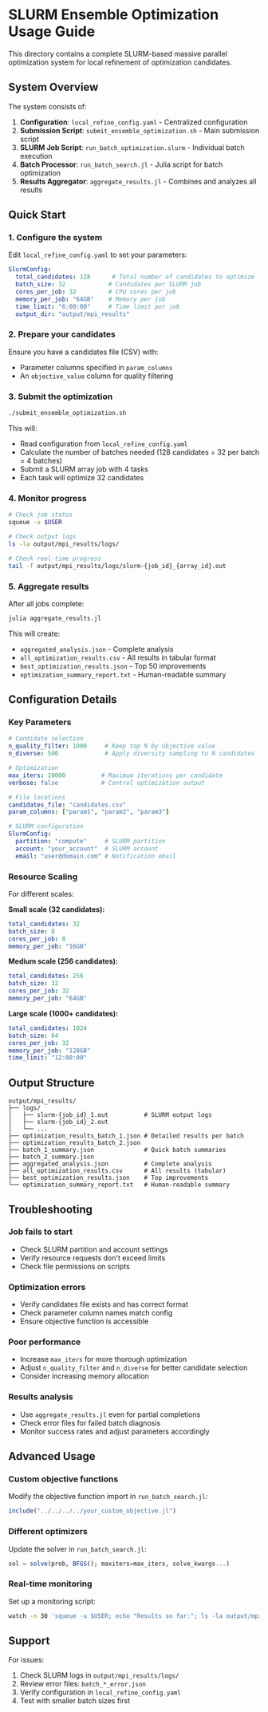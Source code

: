 # SLURM Ensemble Optimization Usage Guide

This directory contains a complete SLURM-based massive parallel optimization system for local refinement of optimization candidates.

## System Overview

The system consists of:

1. **Configuration**: `local_refine_config.yaml` - Centralized configuration
2. **Submission Script**: `submit_ensemble_optimization.sh` - Main submission script  
3. **SLURM Job Script**: `run_batch_optimization.slurm` - Individual batch execution
4. **Batch Processor**: `run_batch_search.jl` - Julia script for batch optimization
5. **Results Aggregator**: `aggregate_results.jl` - Combines and analyzes all results

## Quick Start

### 1. Configure the system

Edit `local_refine_config.yaml` to set your parameters:

```yaml
SlurmConfig:
  total_candidates: 128      # Total number of candidates to optimize
  batch_size: 32            # Candidates per SLURM job
  cores_per_job: 32         # CPU cores per job
  memory_per_job: "64GB"    # Memory per job
  time_limit: "6:00:00"     # Time limit per job
  output_dir: "output/mpi_results"
```

### 2. Prepare your candidates

Ensure you have a candidates file (CSV) with:
- Parameter columns specified in `param_columns`
- An `objective_value` column for quality filtering

### 3. Submit the optimization

```bash
./submit_ensemble_optimization.sh
```

This will:
- Read configuration from `local_refine_config.yaml`
- Calculate the number of batches needed (128 candidates ÷ 32 per batch = 4 batches)
- Submit a SLURM array job with 4 tasks
- Each task will optimize 32 candidates

### 4. Monitor progress

```bash
# Check job status
squeue -u $USER

# Check output logs
ls -la output/mpi_results/logs/

# Check real-time progress
tail -f output/mpi_results/logs/slurm-{job_id}_{array_id}.out
```

### 5. Aggregate results

After all jobs complete:

```bash
julia aggregate_results.jl
```

This will create:
- `aggregated_analysis.json` - Complete analysis
- `all_optimization_results.csv` - All results in tabular format
- `best_optimization_results.json` - Top 50 improvements
- `optimization_summary_report.txt` - Human-readable summary

## Configuration Details

### Key Parameters

```yaml
# Candidate selection
n_quality_filter: 1000     # Keep top N by objective value
n_diverse: 500             # Apply diversity sampling to N candidates

# Optimization
max_iters: 10000          # Maximum iterations per candidate
verbose: false            # Control optimization output

# File locations
candidates_file: "candidates.csv"
param_columns: ["param1", "param2", "param3"]

# SLURM configuration
SlurmConfig:
  partition: "compute"     # SLURM partition
  account: "your_account"  # SLURM account
  email: "user@domain.com" # Notification email
```

### Resource Scaling

For different scales:

**Small scale (32 candidates):**
```yaml
total_candidates: 32
batch_size: 8
cores_per_job: 8
memory_per_job: "16GB"
```

**Medium scale (256 candidates):**
```yaml
total_candidates: 256
batch_size: 32
cores_per_job: 32
memory_per_job: "64GB"
```

**Large scale (1000+ candidates):**
```yaml
total_candidates: 1024
batch_size: 64
cores_per_job: 32
memory_per_job: "128GB"
time_limit: "12:00:00"
```

## Output Structure

```
output/mpi_results/
├── logs/
│   ├── slurm-{job_id}_1.out          # SLURM output logs
│   ├── slurm-{job_id}_2.out
│   └── ...
├── optimization_results_batch_1.json # Detailed results per batch
├── optimization_results_batch_2.json
├── batch_1_summary.json              # Quick batch summaries
├── batch_2_summary.json
├── aggregated_analysis.json          # Complete analysis
├── all_optimization_results.csv      # All results (tabular)
├── best_optimization_results.json    # Top improvements
└── optimization_summary_report.txt   # Human-readable summary
```

## Troubleshooting

### Job fails to start
- Check SLURM partition and account settings
- Verify resource requests don't exceed limits
- Check file permissions on scripts

### Optimization errors
- Verify candidates file exists and has correct format
- Check parameter column names match config
- Ensure objective function is accessible

### Poor performance
- Increase `max_iters` for more thorough optimization
- Adjust `n_quality_filter` and `n_diverse` for better candidate selection
- Consider increasing memory allocation

### Results analysis
- Use `aggregate_results.jl` even for partial completions
- Check error files for failed batch diagnosis
- Monitor success rates and adjust parameters accordingly

## Advanced Usage

### Custom objective functions
Modify the objective function import in `run_batch_search.jl`:
```julia
include("../../../../your_custom_objective.jl")
```

### Different optimizers
Update the solver in `run_batch_search.jl`:
```julia
sol = solve(prob, BFGS(); maxiters=max_iters, solve_kwargs...)
```

### Real-time monitoring
Set up a monitoring script:
```bash
watch -n 30 'squeue -u $USER; echo "Results so far:"; ls -la output/mpi_results/*.json | wc -l'
```

## Support

For issues:
1. Check SLURM logs in `output/mpi_results/logs/`
2. Review error files: `batch_*_error.json`
3. Verify configuration in `local_refine_config.yaml`
4. Test with smaller batch sizes first
